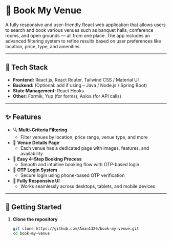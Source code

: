 # 📍 Book My Venue

A fully responsive and user-friendly React web application that allows users to search and book various venues such as banquet halls, conference rooms, and open grounds — all from one place. The app includes an advanced filtering system to refine results based on user preferences like location, price, type, and amenities.

---

## 🧰 Tech Stack

- **Frontend:** React.js, React Router, Tailwind CSS / Material UI
- **Backend:** (Optional: add if using – Java / Node.js / Spring Boot)
- **State Management:** React Hooks
- **Other:** Formik, Yup (for forms), Axios (for API calls)

---

## ✨ Features

- 🔍 **Multi-Criteria Filtering**
  - Filter venues by location, price range, venue type, and more
- 📸 **Venue Details Page**
  - Each venue has a dedicated page with images, features, and availability
- 🧾 **Easy 4-Step Booking Process**
  - Smooth and intuitive booking flow with OTP-based login
- 🔐 **OTP Login System**
  - Secure login using phone-based OTP verification
- 📱 **Fully Responsive UI**
  - Works seamlessly across desktops, tablets, and mobile devices

---

## 🚀 Getting Started

1. **Clone the repository**
   ```bash
   git clone https://github.com/Aman1326/book-my-venue.git
   cd book-my-venue

